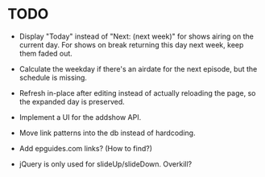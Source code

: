 # TODO

- Display "Today" instead of "Next: (next week)" for
  shows airing on the current day. For shows on break
  returning this day next week, keep them faded out.

- Calculate the weekday if there's an airdate for
  the next episode, but the schedule is missing.

- Refresh in-place after editing instead of actually
  reloading the page, so the expanded day is preserved.

- Implement a UI for the addshow API.

- Move link patterns into the db instead of hardcoding.

- Add epguides.com links? (How to find?)

- jQuery is only used for slideUp/slideDown. Overkill?
